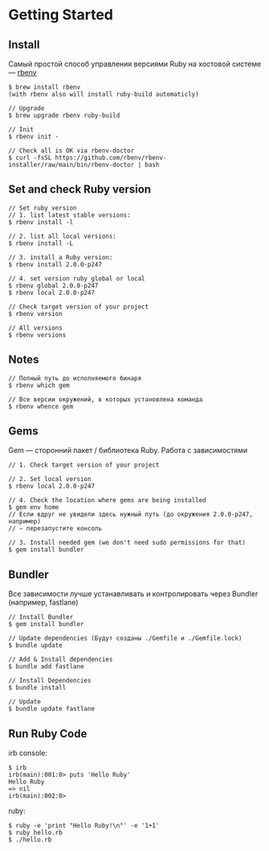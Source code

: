 # Getting Started

## Install

Самый простой способ управления версиями Ruby на хостовой системе — [rbenv](https://github.com/rbenv/rbenv)

```
$ brew install rbenv
(with rbenv also will install ruby-build automaticly)

// Upgrade
$ brew upgrade rbenv ruby-build

// Init
$ rbenv init -

// Check all is OK via rbenv-doctor
$ curl -fsSL https://github.com/rbenv/rbenv-installer/raw/main/bin/rbenv-doctor | bash
```

## Set and check Ruby version

```
// Set ruby version
// 1. list latest stable versions:
$ rbenv install -l

// 2. list all local versions:
$ rbenv install -L

// 3. install a Ruby version:
$ rbenv install 2.0.0-p247

// 4. set version ruby global or local
$ rbenv global 2.0.0-p247
$ rbenv local 2.0.0-p247

// Check target version of your project
$ rbenv version

// All versions
$ rbenv versions
```

## Notes

```
// Полный путь до исполняемого бинаря
$ rbenv which gem

// Все версии окружений, в которых установлена команда
$ rbenv whence gem
```

## Gems

Gem — сторонний пакет / библиотека Ruby. Работа с зависимостями

```
// 1. Check target version of your project

// 2. Set local version
$ rbenv local 2.0.0-p247

// 4. Check the location where gems are being installed
$ gem env home
// Если вдруг не увидели здесь нужный путь (до окружения 2.0.0-p247, например) 
// — перезапустите консоль

// 3. Install needed gem (we don't need sudo permissions for that)
$ gem install bundler
```

## Bundler

Все зависимости лучше устанавливать и контролировать через Bundler (например, fastlane)

```
// Install Bundler
$ gem install bundler

// Update dependencies (Будут созданы ./Gemfile и ./Gemfile.lock)
$ bundle update

// Add & Install dependencies
$ bundle add fastlane

// Install Dependencies
$ bundle install

// Update
$ bundle update fastlane
```

## Run Ruby Code

irb console:

```
$ irb
irb(main):001:0> puts 'Hello Ruby'
Hello Ruby
=> nil
irb(main):002:0>
```

ruby:

```
$ ruby -e 'print "Hello Ruby!\n"' -e '1+1'
$ ruby hello.rb
$ ./hello.rb
```
